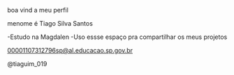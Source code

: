 boa vind a meu perfil

menome é Tiago Silva Santos 

-Estudo na Magdalen
-Uso essse espaço pra compartilhar os meus projetos 

00001107312796sp@al.educacao.sp.gov.br

@tiaguim_019
